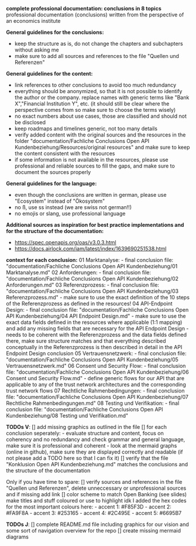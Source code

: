 **complete professional documentation: conclusions in 8 topics**
professional documentation (conclusions) written from the perspective of an economics institute

**General guidelines for the conclusions:**
- keep the structure as is, do not change the chapters and subchapters without asking me
- make sure to add all sources and references to the file "Quellen und Referenzen"

**General guidelines for the content:**
- link references to other conclusions to avoid too much redundancy
- everything should be anonymized, so that it is not possible to identify the author or the company. replace names with generic terms like "Bank X","Financial Institution Y", etc. (it should still be clear where the perspective comes from so make sure to choose the terms wisely)
- no exact numbers about use cases, those are classified and should not be disclosed
- keep roadmaps and timelines generic, not too many details 
- verify added content with the original sources and the resources in the folder "documentation/Fachliche Conclusions Open API Kundenbeziehung/Resources/original resources" and make sure to keep the content consistent with the resources
- if some information is not available in the resources, please use professional and reliable sources to fill the gaps, and make sure to document the sources properly

**General guidelines for the language:**
- even though the conclusions are written in german, please use "Ecosystem" instead of "Ökosystem" 
- no ß, use ss instead (we are swiss not german!!)
- no emojis or slang, use professional language

**Additional sources as inspiration for best practice implementations and for the structure of the documentation:**
- https://spec.openapis.org/oas/v3.0.3.html
- https://docs.airlock.com/iam/latest/index/1639690251538.html


**context for each conclusion:**
01 Marktanalyse:
    - final conclusion file: "documentation/Fachliche Conclusions Open API Kundenbeziehung/01 Marktanalyse.md"
02 Anforderungen: 
    - final conclusion file: "documentation/Fachliche Conclusions Open API Kundenbeziehung/02 Anforderungen.md"
03 Referenzprozess: 
    - final conclusion file: "documentation/Fachliche Conclusions Open API Kundenbeziehung/03 Referenzprozess.md"
    - make sure to use the exact definition of the 10 steps of the Referenzprozess as defined in the resources!
04 API-Endpoint Design:
    - final conclusion file: "documentation/Fachliche Conclusions Open API Kundenbeziehung/04 API Endpoint Design.md"
    - make sure to use the exact data fields defined in the resources where applicable (1:1 mapping) and add any missing fields that are necessary for the API Endpoint Design
    - needs to be coherent with the Referenzprozess and the data fields defined there, make sure structure matches and that everything described conceptually in the Referenzprozess is then described in detail in the API Endpoint Design conclusion
05 Vertrauensnetzwerk:
    - final conclusion file: "documentation/Fachliche Conclusions Open API Kundenbeziehung/05 Vertrauensnetzwerk.md"
06 Consent und Security Flow:
    - final conclusion file: "documentation/Fachliche Conclusions Open API Kundenbeziehung/06 Consent und Security Flow.md"
    - define generic flows for our API that are applicable to any of the trust network architectures and the corresponding trust network flows
07 Rechtliche Rahmenbedingungen:
    - final conclusion file: "documentation/Fachliche Conclusions Open API Kundenbeziehung/07 Rechtliche Rahmenbedingungen.md"
08 Testing und Verifikation:
    - final conclusion file: "documentation/Fachliche Conclusions Open API Kundenbeziehung/08 Testing und Verifikation.md"

**TODOs V**:
[] add missing graphics as outlined in the file
[] for each conclusion seperately: 
    - evaluate structure and content, focus on coherency and no redundancy and check grammar and general language, make sure it is professional and coherent
    - look at the mermaid graphs (online in github), make sure they are displayed correctly and readable (if not please add a TODO here so that I can fix it)
[] verify that the file "Konklusion Open API Kundenbeziehung.md" matches the conclusions and the structure of the documentation

Only if you have time to spare:
[] verify sources and references in the file "Quellen und Referenzen", delete unneccessary or unprofessional sources and if missing add link
[] color scheme to match Open Banking (see slides) make titles and stuff coloured or use to highlight idk
I added the hex codes for the most important colours here:
    - accent 1: #F85F3D
    - accent 2: #FA9F8A 
    - accent 3: #253165
    - accent 4: #2C495E
    - accent 5: #6695B7

**TODOs J**:
[] complete README.md file including graphics for our vision and some sort of navigation overview for the repo
[] create missing mermaid diagrams




